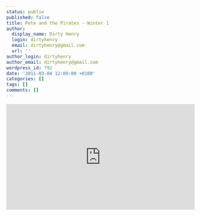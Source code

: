 ```yaml
---
status: publie
published: false
title: Pete and the Pirates - Winter 1
author:
  display_name: Dirty Henry
  login: dirtyhenry
  email: dirtyhenry@gmail.com
  url: ''
author_login: dirtyhenry
author_email: dirtyhenry@gmail.com
wordpress_id: 792
date: '2011-03-04 12:00:00 +0100'
categories: []
tags: []
comments: []
---
```

<iframe src="http://player.vimeo.com/video/18153281?title=0&amp;byline=0&amp;portrait=0&amp;color=ff0179" width="500" height="281" frameborder="0"></iframe>
